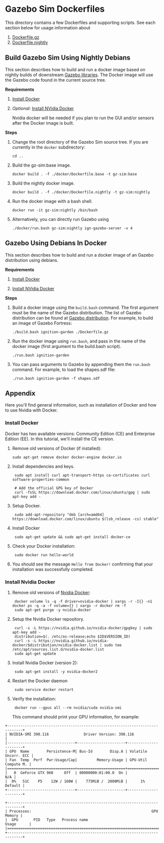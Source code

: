 # Gazebo Sim Dockerfiles

This directory contains a few Dockerfiles and supporting scripts. See each
section below for usage information about

1. [Dockerfile.gz](#Gazebo-Sim-Using-Debians-In-Docker)
1. [Dockerfile.nightly](#Build-Gazebo-Sim-Using-Nightly-Debians)

## Build Gazebo Sim Using Nightly Debians

This section describes how to build and run a docker image based on
nightly builds of downstream
[Gazebo libraries](https://gazebosim.org/libs). The Docker image will
use the Gazebo code found in the current source tree.

**Requirements**

1. [Install Docker](#Install-Docker)

1. *Optional:* [Install NVidia Docker](#Install-Nvidia-Docker)

    Nvidia docker will be needed if you plan to run the GUI and/or sensors
    after the Docker image is built.

**Steps**

1. Change the root directory of the Gazebo Sim source tree. If you are
   currently in the `docker` subdirectory:

    ```
    cd ..
    ```

1. Build the gz-sim:base image.

    ```
    docker build . -f ./docker/Dockerfile.base -t gz-sim:base
    ```

2. Build the nightly docker image.

    ```
    docker build . -f ./docker/Dockerfile.nightly -t gz-sim:nightly
    ```

3. Run the docker image with a bash shell.

    ```
    docker run -it gz-sim:nightly /bin/bash
    ```

4. Alternatively, you can directly run Gazebo using

    ```
    ./docker/run.bash gz-sim:nightly ign-gazebo-server -v 4
    ```

## Gazebo Using Debians In Docker

This section describes how to build and run a docker image of an Gazebo
distribution using debians.

**Requirements**

1. [Install Docker](#Install-Docker)

2. [Install NVidia Docker](#Install-Nvidia-Docker)

**Steps**

1. Build a docker image using the `build.bash` command. The first argument
   must be the name of the Gazebo distribution. The list of Gazebo distribution can be found at [Gazebo distribution](https://gazebosim.org/docs). For example, to build an
   image of Gazebo Fortress:

    ```
    ./build.bash ignition-garden ./Dockerfile.gz
    ```

2. Run the docker image using `run.bash`, and pass in the name of the docker
   image (first argument to the build.bash script).

    ```
    ./run.bash ignition-garden
    ```

3. You can pass arguments to Gazebo by appending them the
   `run.bash` command. For example, to load the shapes.sdf file:

    ```
    ./run.bash ignition-garden -f shapes.sdf
    ```

## Appendix

Here you'll find general information, such as installation of Docker and how
to use Nvidia with Docker.

### Install Docker

Docker has two available versions: Community Edition (CE) and Enterprise Edition (EE). In this tutorial, we'll install the CE version.

1.  Remove old versions of Docker (if installed):

        sudo apt-get remove docker docker-engine docker.io

1. Install dependencies and keys.

        sudo apt install curl apt-transport-https ca-certificates curl software-properties-common

        # Add the official GPG key of Docker
        curl -fsSL https://download.docker.com/linux/ubuntu/gpg | sudo apt-key add -

1. Setup Docker.

        sudo add-apt-repository "deb [arch=amd64] https://download.docker.com/linux/ubuntu $(lsb_release -cs) stable"

1. Install Docker

        sudo apt-get update && sudo apt-get install docker-ce

1. Check your Docker installation:

        sudo docker run hello-world

1. You should see the message `Hello from Docker!` confirming that your installation was successfully completed.

### Install Nvidia Docker

1. Remove old versions of [Nvidia Docker](https://github.com/NVIDIA/nvidia-docker):

        docker volume ls -q -f driver=nvidia-docker | xargs -r -I{} -n1 docker ps -q -a -f volume={} | xargs -r docker rm -f
        sudo apt-get purge -y nvidia-docker

1. Setup the Nvidia Docker repository.

        curl -s -L https://nvidia.github.io/nvidia-docker/gpgkey | sudo apt-key add -
        distribution=$(. /etc/os-release;echo $ID$VERSION_ID)
        curl -s -L https://nvidia.github.io/nvidia-docker/$distribution/nvidia-docker.list | sudo tee /etc/apt/sources.list.d/nvidia-docker.list
        sudo apt-get update

1. Install Nvidia Docker (version 2):

        sudo apt-get install -y nvidia-docker2

1. Restart the Docker daemon

        sudo service docker restart

1. Verify the installation:

        docker run --gpus all --rm nvidia/cuda nvidia-smi

    This command should print your GPU information, for example:

```
+-----------------------------------------------------------------------------+
| NVIDIA-SMI 390.116                Driver Version: 390.116                   |
|-------------------------------+----------------------+----------------------+
| GPU  Name        Persistence-M| Bus-Id        Disp.A | Volatile Uncorr. ECC |
| Fan  Temp  Perf  Pwr:Usage/Cap|         Memory-Usage | GPU-Util  Compute M. |
|===============================+======================+======================|
|   0  GeForce GTX 960     Off  | 00000000:01:00.0  On |                  N/A |
|  0%   51C    P5    12W / 160W |    775MiB /  2000MiB |      1%      Default |
+-------------------------------+----------------------+----------------------+

+-----------------------------------------------------------------------------+
| Processes:                                                       GPU Memory |
|  GPU       PID   Type   Process name                             Usage      |
|=============================================================================|
+-----------------------------------------------------------------------------+
```
